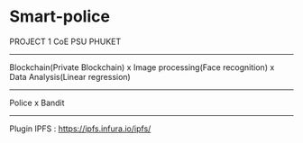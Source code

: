 # Smart-police
PROJECT 1 CoE PSU PHUKET
***********************************************
Blockchain(Private Blockchain) x Image processing(Face recognition) x Data Analysis(Linear regression)
***********************************************
Police x Bandit
***********************************************
Plugin IPFS : https://ipfs.infura.io/ipfs/
